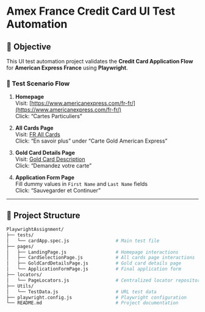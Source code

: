 # Amex France Credit Card UI Test Automation

## 📌 Objective

This UI test automation project validates the **Credit Card Application Flow** for **American Express France** using **Playwright**.

### 🔗 Test Scenario Flow

1. **Homepage**  
   Visit: [https://www.americanexpress.com/fr-fr/](https://www.americanexpress.com/fr-fr/)  
   Click: “Cartes Particuliers”

2. **All Cards Page**  
   Visit: [FR All Cards](https://www.americanexpress.com/fr/carte-de-paiement/types-cartes/cartes-proprietaires/)  
   Click: “En savoir plus” under “Carte Gold American Express”

3. **Gold Card Details Page**  
   Visit: [Gold Card Description](https://www.americanexpress.com/fr-fr/charge-cards/apply/personal/gold)  
   Click: “Demandez votre carte”

4. **Application Form Page**  
   Fill dummy values in `First Name` and `Last Name` fields  
   Click: “Sauvegarder et Continuer”

---

## 📂 Project Structure

```bash
PlaywrightAssignment/
├── tests/
│   └── cardApp.spec.js                 # Main test file
├── pages/
│   ├── LandingPage.js                  # Homepage interactions
│   ├── CardSelectionPage.js            # All cards page interactions
│   ├── GoldCardDetailsPage.js          # Gold card details page
│   └── ApplicationFormPage.js          # Final application form
├── locators/
│   └── PageLocators.js                 # Centralized locator repository
├── Utils/
│   └── TestData.js                     # URL test data
├── playwright.config.js                # Playwright configuration
└── README.md                           # Project documentation
